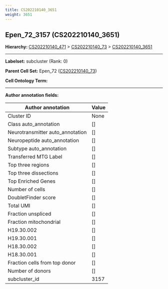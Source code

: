 ```yaml
---
title: CS202210140_3651
weight: 3651
---
```

## Epen_72_3157 (CS202210140_3651)
<b>Hierarchy: </b>
[CS202210140_471](https://purl.brain-bican.org/taxonomy/CS202210140#CS202210140_471) >
[CS202210140_73](https://purl.brain-bican.org/taxonomy/CS202210140#CS202210140_73) >
[CS202210140_3651](https://purl.brain-bican.org/taxonomy/CS202210140#CS202210140_3651)

---


**Labelset:** subcluster (Rank: 0)

**Parent Cell Set:** Epen_72 ([CS202210140_73](https://purl.brain-bican.org/taxonomy/CS202210140#CS202210140_73))



**Cell Ontology Term:** 

[MARKER GENES.]: #


---

[TRANSFERRED ANNOTATIONS.]: #


[AUTHOR ANNOTATION FIELDS.]: #


**Author annotation fields:**

| Author annotation | Value |
|-------------------|-------|
|Cluster ID|None|
|Class auto_annotation|[]|
|Neurotransmitter auto_annotation|[]|
|Neuropeptide auto_annotation|[]|
|Subtype auto_annotation|[]|
|Transferred MTG Label|[]|
|Top three regions|[]|
|Top three dissections|[]|
|Top Enriched Genes|[]|
|Number of cells|[]|
|DoubletFinder score|[]|
|Total UMI|[]|
|Fraction unspliced|[]|
|Fraction mitochondrial|[]|
|H19.30.002|[]|
|H19.30.001|[]|
|H18.30.002|[]|
|H18.30.001|[]|
|Fraction cells from top donor|[]|
|Number of donors|[]|
|subcluster_id|3157|

